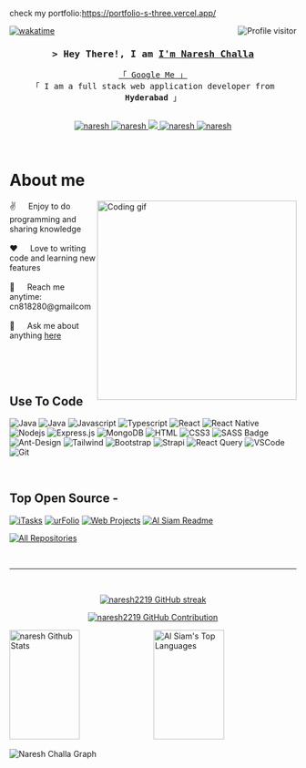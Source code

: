 check my portfolio:https://portfolio-s-three.vercel.app/




<!--
<h2 align="center">
  Welcome devlopers World!
  <img src="https://media.giphy.com/media/hvRJCLFzcasrR4ia7z/giphy.gif" width="28">
</h2>
-->

<!--
<p align="center">
  <a href="https://github.com/naresh"><img src="https://readme-typing-svg.herokuapp.com/?lines=Self%20Taught%20Programmer;Front%20End%20Developer;1.5%2B%20years%20of%20coding%20experience;Always%20learning%20new%20things&center=true&width=380&height=45"></a>
</p>

 -->

<a href="https://komarev.com/ghpvc/?username=naresh">
  <img align="right" src="https://komarev.com/ghpvc/?username=naresh&label=Visitors&color=0e75b6&style=flat" alt="Profile visitor" />
</a>


[![wakatime](https://wakatime.com/badge/user/eebb3dd8-d9b2-40de-9b88-6fd6cac99dbc.svg)](https://wakatime.com/@eebb3dd8-d9b2-40de-9b88-6fd6cac99dbc)

<!-- Intro  -->
<h3 align="center">
        <samp>&gt; Hey There!, I am
                <b><a target="_blank" href="https://naresh.com">I'm Naresh Challa</a></b>
        </samp>
</h3>


<p align="center"> 
  <samp>
    <a href="https://www.google.com/search?q=https://portfolio-s-three.vercel.app">「 Google Me 」</a>
    <br>
    「 I am a full stack web application developer from <b>Hyderabad</b> 」
    <br>
    <br>
  </samp>
</p>

<p align="center">
 <a href="https://nareshchalla.com" target="blank">
  <img src="https://img.shields.io/badge/Website-DC143C?style=for-the-badge&logo=medium&logoColor=white" alt="naresh" />
 </a>
 <a href="(https://www.linkedin.com/in/naresh-challa-716777289)" target="_blank">
  <img src="https://img.shields.io/badge/LinkedIn-0077B5?style=for-the-badge&logo=linkedin&logoColor=white" alt="naresh"/>
 </a>
 <!-- <a href="https://dev.to/naresh" target="_blank">
  <img src="https://img.shields.io/badge/dev.to-0A0A0A?style=for-the-badge&logo=dev.to&logoColor=white" alt="naresh" />
 </a> -->
 <a href="https://twitter.com/nareshchalla" target="_blank">
  <img src="https://img.shields.io/badge/Twitter-1DA1F2?style=for-the-badge&logo=twitter&logoColor=white" />
 </a>
 <a href="https://instagram.com/naresh__2219" target="_blank">
  <img src="https://img.shields.io/badge/Instagram-fe4164?style=for-the-badge&logo=instagram&logoColor=white" alt="naresh" />
 </a> 
 <a href="https://facebook.com/nareshktm" target="_blank">
  <img src="https://img.shields.io/badge/Facebook-20BEFF?&style=for-the-badge&logo=facebook&logoColor=white" alt="naresh"  />
  </a> 
</p>
<br />

<!-- About Section -->
 # About me
 
<p>
 <img align="right" width="350" src="/assets/programmer.gif" alt="Coding gif" />
  
 ✌️ &emsp; Enjoy to do programming and sharing knowledge <br/><br/>
 ❤️ &emsp; Love to writing code and learning new features<br/><br/>
 📧 &emsp; Reach me anytime: cn818280@gmailcom<br/><br/>
 💬 &emsp; Ask me about anything [here](https://github.com/naresh2219/naresh/issues)

</p>

<br/>
<br/>
<br/>

## Use To Code
![Java](https://img.shields.io/badge/Java-F0DB4F?style=for-the-badge&labelColor=black&logo=java&logoColor=F0DB4F)
![Java](https://img.shields.io/badge/Java-F0DB5E?style=for-the-badge&labelColor=blue&logo=java&logoColour=F0DB5E)
![Javascript](https://img.shields.io/badge/Javascript-F0DB4F?style=for-the-badge&labelColor=black&logo=javascript&logoColor=F0DB4F)
![Typescript](https://img.shields.io/badge/Typescript-007acc?style=for-the-badge&labelColor=black&logo=typescript&logoColor=007acc)
![React](https://img.shields.io/badge/-React-61DBFB?style=for-the-badge&labelColor=black&logo=react&logoColor=61DBFB)
![React Native](https://img.shields.io/badge/React_Native-20232A?style=for-the-badge&logo=react&logoColor=61DAFB)
![Nodejs](https://img.shields.io/badge/Nodejs-3C873A?style=for-the-badge&labelColor=black&logo=node.js&logoColor=3C873A)
![Express.js](https://img.shields.io/badge/Express.js-000000?style=for-the-badge&logo=express&logoColor=white)
![MongoDB](https://img.shields.io/badge/MongoDB-4EA94B?style=for-the-badge&logo=mongodb&logoColor=white)
![HTML](https://img.shields.io/badge/HTML5-E34F26?style=for-the-badge&logo=html5&logoColor=white)
![CSS3](https://img.shields.io/badge/CSS3-1572B6?style=for-the-badge&logo=css3&logoColor=white)
![SASS Badge](https://img.shields.io/badge/Sass-CC6699?style=for-the-badge&logo=sass&logoColor=white)
![Ant-Design](https://img.shields.io/badge/AntDesign-0170FE?style=for-the-badge&logo=antdesign&logoColor=white)
![Tailwind](https://img.shields.io/badge/Tailwind_CSS-092749?style=for-the-badge&logo=tailwindcss&logoColor=06B6D4&labelColor=000000)
![Bootstrap](https://img.shields.io/badge/Bootstrap-563D7C?style=for-the-badge&logo=bootstrap&logoColor=white)
![Strapi](https://img.shields.io/badge/strapi-2E7EEA?style=for-the-badge&logo=strapi&logoColor=white)
![React Query](https://img.shields.io/badge/-React_Query-FF4154?style=for-the-badge&logo=react%20query&logoColor=white)
![VSCode](https://img.shields.io/badge/Visual_Studio-0078d7?style=for-the-badge&logo=visual%20studio&logoColor=white)
![Git](https://img.shields.io/badge/Git-F05032?style=for-the-badge&logo=git&logoColor=white)

<br/>

## Top Open Source -
[![iTasks](https://github-readme-stats.vercel.app/api/pin/?username=naresh&repo=itasks&border_color=7F3FBF&bg_color=0D1117&title_color=C9D1D9&text_color=8B949E&icon_color=7F3FBF)](https://github.com/naresh/itasks)
[![urFolio](https://github-readme-stats.vercel.app/api/pin/?username=naresh&repo=urfolio&border_color=7F3FBF&bg_color=0D1117&title_color=C9D1D9&text_color=8B949E&icon_color=7F3FBF)](https://github.com/naresh/urfolio)
[![Web Projects](https://github-readme-stats.vercel.app/api/pin/?username=naresh&repo=web-projects&border_color=7F3FBF&bg_color=0D1117&title_color=C9D1D9&text_color=8B949E&icon_color=7F3FBF)](https://github.com/naresh/web-projects)
[![Al Siam Readme](https://github-readme-stats.vercel.app/api/pin/?username=naresh&repo=naresh&border_color=7F3FBF&bg_color=0D1117&title_color=C9D1D9&text_color=8B949E&icon_color=7F3FBF)](https://github.com/naresh/naresh)

<p align="left">
  <a href="https://github.com/naresh?tab=repositories" target="_blank"><img alt="All Repositories" title="All Repositories" src="https://img.shields.io/badge/-All%20Repos-2962FF?style=for-the-badge&logo=koding&logoColor=white"/></a>
</p>

<br/>
<hr/>
<br/>

<p align="center">
  <a href="https://github.com/naresh2219">
    <img src="https://github-readme-streak-stats.herokuapp.com/?user=naresh&theme=radical&border=7F3FBF&background=0D1117" alt="naresh2219 GitHub streak"/>
  </a>
</p>

<p align="center">
  <a href="https://github.com/naresh2219">
    <img src="https://github-profile-summary-cards.vercel.app/api/cards/profile-details?username=naresh&theme=radical" alt="naresh2219 GitHub Contribution"/>
  </a>
</p>

<a> 
    <a href="https://github.com/naresh2219"><img alt="naresh Github Stats" src="https://denvercoder1-github-readme-stats.vercel.app/api?username=naresh&show_icons=true&count_private=true&theme=react&border_color=7F3FBF&bg_color=0D1117&title_color=F85D7F&icon_color=F8D866" height="192px" width="49.5%"/></a>
  <a href="https://github.com/naresh2219"><img alt="Al Siam's Top Languages" src="https://denvercoder1-github-readme-stats.vercel.app/api/top-langs/?username=naresh&langs_count=8&layout=compact&theme=react&border_color=7F3FBF&bg_color=0D1117&title_color=F85D7F&icon_color=F8D866" height="192px" width="49.5%"/></a>
  <br/>
</a>


![Naresh Challa Graph](https://github-readme-activity-graph.vercel.app/graph?username=naresh2219&custom_title=naresh%2219's%20GitHub%20Activity%20Graph&bg_color=0D1117&color=7F3FBF&line=7F3FBF&point=7F3FBF&area_color=FFFFFF&title_color=FFFFFF&area=true)
